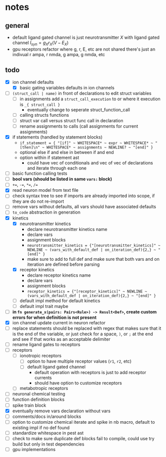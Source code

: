 # notes

## general

- default ligand gated channel is just neurotransmitter $X$ with ligand gated channel $I_{syn} = g_X r_X (V - E_X)$
- gpu receptors refactor where g, r, E, etc are not shared there's just an indivual r ampa, r nmda, g ampa, g nmda, etc

## todo

- [x] ion channel defaults
  - [x] basic gating variables defaults in ion channels
- [ ] `(struct_call | name)` in front of declarations to edit struct variables
  - [ ] in assignments add a `struct_call_execution` to or where it execution is `_{ struct_call }`
    - eventually change to seperate struct_function_call
  - [ ] calling structs functions
  - [ ] struct var call versus struct func call in declaration
  - [ ] rename assignments to calls (call assignments for current assignments)
- [x] if statements (handled by statement blocks)
  - `if_statement = { "[if]" ~ WHITESPACE* ~ expr ~ WHITESPACE* ~ "[then]\n" ~ WHITESPACE* ~ assignments ~ NEWLINE? ~ "[end]" }`
  - optional else if and else in between if and end
  - option within if statement ast
    - could have vec of conditionals and vec of vec of declarations and iterate through each one
- [ ] basic function calling tests
- [ ] **bool vars (should be listed in same `vars:` block)**
- [ ] `+=`, `-=`, `*=`, `/=`
- [x] read neuron model from text file
- [ ] check syntax tree to see if imports are already imported into scope, if they are do not re-import
- [ ] remove vars without defaults, all vars should have associated defaults
- [ ] `to_code` abstraction in generation
- [x] kinetics
  - [x] neurotransmitter kinetics
    - declare neurotransmitter kinetics name
    - declare vars
    - assignment blocks
    - `neurotransmitter_kinetics = {"[neurotransmitter_kinetics]" ~ NEWLINE ~ (vars_with_default_def | on_iteration_def){2,} ~ "[end]" }`
    - make sure to add to full def and make sure that both vars and on iteration are defined before parsing
  - [x] receptor kinetics
    - declare receptor kinetics name
    - declare vars
    - assignment blocks
    - `receptor_kinetics = {"[receptor_kinetics]" ~ NEWLINE ~ (vars_with_default_def | on_iteration_def){2,} ~ "[end]" }`
  - [ ] default impl method for default kinetics
  - [ ] default impl trait maybe
- [ ] **in `fn generate_x(pairs: Pairs<Rule>) -> Result<Def>`, create custom errors for when definition is not present**
- [x] ion channel update current in neuron refactor
- [ ] replace statements should be replaced with regex that makes sure that it is the end of the variable, or just check for a space, `)`, or `;` at the end and see if that works as an acceptable delimiter
- [ ] rename ligand gates to receptors
- [ ] receptors
  - [ ] ionotropic receptors
    - [ ] option to have multiple receptor values (`r1`, `r2`, etc)
    - [ ] default ligand gated channel
      - default operation with receptors is just to add receptor currents
      - should have option to customize receptors
  - [ ] metabotropic receptors
- [ ] neuronal chemical testing
- [ ] function definition blocks
- [ ] spike train block
- [x] eventually remove vars declaration without vars
- [ ] comments/docs in/around blocks
- [ ] option to customize chemical iterate and spike in nb macro, default to existing impl if no def found
- [ ] standardize whitespace in pest ast
- [ ] check to make sure duplicate def blocks fail to compile, could use try build but only in test dependencies
- [ ] gpu implementations
